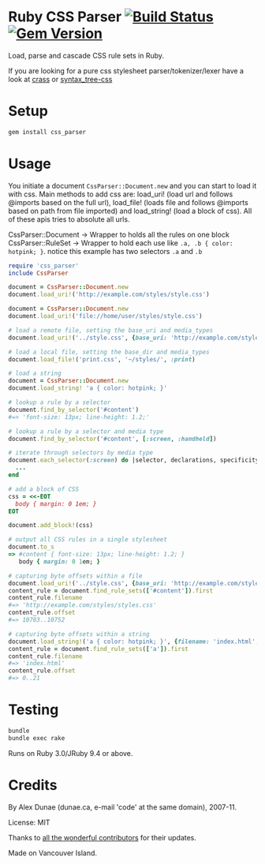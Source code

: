 # Ruby CSS Parser [![Build Status](https://github.com/premailer/css_parser/workflows/Run%20css_parser%20CI/badge.svg)](https://github.com/ojab/css_parser/actions?query=workflow%3A%22Run+css_parser+CI%22) [![Gem Version](https://badge.fury.io/rb/css_parser.svg)](https://badge.fury.io/rb/css_parser)

Load, parse and cascade CSS rule sets in Ruby. 

If you are looking for a pure css stylesheet parser/tokenizer/lexer have a look at [crass](https://rubygems.org/gems/crass) or [syntax_tree-css](https://rubygems.org/gems/syntax_tree-css)

# Setup

```Bash
gem install css_parser
```

# Usage

You initiate a document `CssParser::Document.new` and you can start to load it with css. Main methods to add css are: load_uri! (load url and follows @imports based on the full url), load_file! (loads file and follows @imports based on path from file imported) and load_string! (load a block of css). All of these apis tries to absolute all urls.

CssParser::Document -> Wrapper to holds all the rules on one block  
CssParser::RuleSet -> Wrapper to hold each use like `.a, .b { color: hotpink; }`. notice this example has two selectors `.a` and `.b`


```Ruby
require 'css_parser'
include CssParser

document = CssParser::Document.new
document.load_uri!('http://example.com/styles/style.css')

document = CssParser::Document.new
document.load_uri!('file://home/user/styles/style.css')

# load a remote file, setting the base_uri and media_types
document.load_uri!('../style.css', {base_uri: 'http://example.com/styles/inc/', media_types: [:screen, :handheld]})

# load a local file, setting the base_dir and media_types
document.load_file!('print.css', '~/styles/', :print)

# load a string
document = CssParser::Document.new
document.load_string! 'a { color: hotpink; }'

# lookup a rule by a selector
document.find_by_selector('#content')
#=> 'font-size: 13px; line-height: 1.2;'

# lookup a rule by a selector and media type
document.find_by_selector('#content', [:screen, :handheld])

# iterate through selectors by media type
document.each_selector(:screen) do |selector, declarations, specificity|
  ...
end

# add a block of CSS
css = <<-EOT
  body { margin: 0 1em; }
EOT

document.add_block!(css)

# output all CSS rules in a single stylesheet
document.to_s
=> #content { font-size: 13px; line-height: 1.2; }
   body { margin: 0 1em; }

# capturing byte offsets within a file
document.load_uri!('../style.css', {base_uri: 'http://example.com/styles/inc/', capture_offsets: true)
content_rule = document.find_rule_sets(['#content']).first
content_rule.filename
#=> 'http://example.com/styles/styles.css'
content_rule.offset
#=> 10703..10752

# capturing byte offsets within a string
document.load_string!('a { color: hotpink; }', {filename: 'index.html', capture_offsets: true)
content_rule = document.find_rule_sets(['a']).first
content_rule.filename
#=> 'index.html'
content_rule.offset
#=> 0..21
```

# Testing

```Bash
bundle
bundle exec rake
```

Runs on Ruby 3.0/JRuby 9.4 or above.

# Credits

By Alex Dunae (dunae.ca, e-mail 'code' at the same domain), 2007-11.

License: MIT

Thanks to [all the wonderful contributors](http://github.com/premailer/css_parser/contributors) for their updates.

Made on Vancouver Island.
